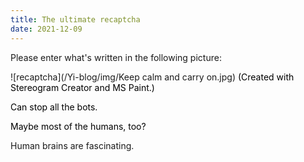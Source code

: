 ```yaml
---
title: The ultimate recaptcha
date: 2021-12-09
---
```

<script src="/Yi-blog/js/scripts.js"></script>
<link rel="stylesheet" href="/Yi-blog/css/styles.css">

<p>Please enter what's written in the following picture:</p>
![recaptcha](/Yi-blog/img/Keep calm and carry on.jpg)
<span style="color: black; text-align: left;">(Created with Stereogram Creator and MS Paint.)</span>
<p style="color: black; text-align: left;">Can stop all the bots.</p>
<p style="color: black; text-align: left;">Maybe most of the humans, too?</p>
<p>Human brains are fascinating.</p>